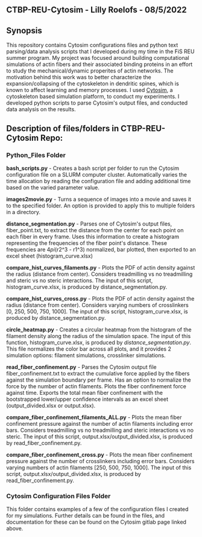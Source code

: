## CTBP-REU-Cytosim - Lilly Roelofs - 08/5/2022

## Synopsis 
This repository contains Cytosim configurations files and python text parsing/data analysis scripts that I developed during my time in the FiS REU summer program. My project
was focused around building computational simulations of actin fibers and their associated binding proteins in an effort to study the mechanical/dynamic properites of 
actin networks. The motivation behind this work was to better characterize the expansion/collapsing of the cytoskeleton in dendritic spines, which is known to affect learning 
and memory processes. I used [Cytosim](https://gitlab.com/f-nedelec/cytosim/-/tree/14672a7532ea4f275114e94520df53758e84a259), a cytoskeleton based simulation platform, to conduct my experiments. I developed python scripts to parse Cytosim's output files, and 
conducted data analysis on the results. 

## Description of files/folders in CTBP-REU-Cytosim Repo:

### Python_Files Folder

**bash_scripts.py** - Creates a bash script per folder to run the Cytosim configuration file on a SLURM computer cluster. Automatically varies the time allocation by reading the configuration file and adding additional time based on the varied parameter value. 

**images2movie.py** - Turns a sequence of images into a movie and saves it to the specified folder. An option is provided to apply this to multiple folders in a directory.

**distance_segmentation.py** - Parses one of Cytosim's output files, fiber_point.txt, to extract the distance from the center for each point on each fiber in every frame. Uses this information to create a histogram representing the frequencies of the fiber point's distance. These frequencies are 4*pi*(r2^3 - r1^3) normalized, bar plotted, then exported to an excel sheet (histogram_curve.xlsx)

**compare_hist_curves_filaments.py** - Plots the PDF of actin density against the radius (distance from center). Considers treadmilling vs no treadmilling and steric vs no steric interactions.  The input of this script, histogram_curve.xlsx, is produced by distance_segmentation.py.

**compare_hist_curves_cross.py** - Plots the PDF of actin density against the radius (distance from center). Considers varying numbers of crosslinkers [0, 250, 500, 750, 1000]. The input of this script, histogram_curve.xlsx, is produced by distance_segmentation.py.

**circle_heatmap.py** - Creates a circular heatmap from the histogram of the filament density along the radius of the simulation space. The input of this function, histogram_curve.xlsx, is produced by *distance_segmentation.py*. This file normalizes the color bar across all plots, and it provides 2 simulation options: filament simulations, crosslinker simulations.

 **read_fiber_confinement.py** - Parses the Cytosim output file fiber_confinement.txt to extract the cumulative force applied by the fibers against the simulation boundary per frame. Has an option to normalize the force by the number of actin filaments. Plots the fiber confinement force against time. Exports the total mean fiber confinement with the bootstrapped lower/upper confidence intervals as an excel sheet (output_divided.xlsx or output.xlsx). 
 
**compare_fiber_confinement_filaments_ALL.py** - Plots the mean fiber confinement pressure against the number of actin filaments including error bars. Considers treadmilling vs no treadmilling and steric interactions vs no steric. The input of this script, output.xlsx/output_divided.xlsx, is produced by read_fiber_confinement.py.

**compare_fiber_confinement_cross.py** - Plots the mean fiber confinement pressure against the number of crosslinkers including error bars. Considers varying numbers of actin filaments [250, 500, 750, 1000]. The input of this script, output.xlsx/output_divided.xlsx, is produced by read_fiber_confinement.py.

### Cytosim Configuration Files Folder

This folder contains examples of a few of the configuration files I created for my simulations. Further details can be found in the files, and documentation for these can be found on the Cytosim gitlab page linked above. 
